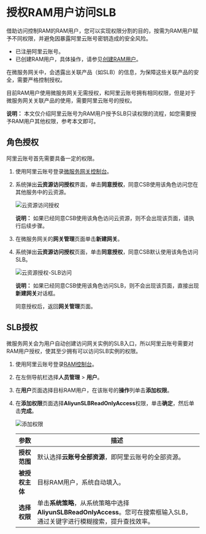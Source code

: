 # 授权RAM用户访问SLB

借助访问控制RAM的RAM用户，您可以实现权限分割的目的，按需为RAM用户赋予不同权限，并避免因暴露阿里云账号密钥造成的安全风险。

-   已注册阿里云账号。
-   已创建RAM用户，具体操作，请参见[创建RAM用户](/cn.zh-CN/用户管理/创建RAM用户.md)。

在微服务网关中，会透露出关联产品（如SLB）的信息，为保障这些关联产品的安全，需要严格控制授权。

目前RAM用户使用微服务网关无需授权，和阿里云账号拥有相同权限，但是对于微服务网关关联产品的使用，需要阿里云账号的授权。

**说明：** 本文仅介绍阿里云账号为RAM用户授予SLB只读权限的流程，如您需要授予RAM用户其他权限，参考本文即可。

## 角色授权

阿里云账号首先需要具备一定的权限。

1.  使用阿里云账号登录[微服务网关控制台](https://microgw.console.aliyun.com)。

2.  系统弹出**云资源访问授权**界面，单击**同意授权**，同意CSB使用该角色访问您在其他服务中的云资源。

    ![云资源访问授权](https://static-aliyun-doc.oss-accelerate.aliyuncs.com/assets/img/zh-CN/0279309951/p137574.png)

    **说明：** 如果已经同意CSB使用该角色访问云资源，则不会出现该页面，请执行后续步骤。

3.  在微服务网关的**网关管理**页面单击**新建网关**。

4.  系统弹出**云资源访问授权**页面，单击**同意授权**，同意CSB默认使用该角色访问SLB。

    ![云资源授权-SLB访问](https://static-aliyun-doc.oss-accelerate.aliyuncs.com/assets/img/zh-CN/0279309951/p137580.png)

    **说明：** 如果已经同意CSB使用该角色访问SLB，则不会出现该页面，直接出现**新建网关**对话框。

    同意授权后，返回**网关管理**页面。


## SLB授权

微服务网关会为用户自动创建访问网关实例的SLB入口，所以阿里云账号需要对RAM用户授权，使其至少拥有可以访问SLB实例的权限。

1.  使用阿里云账号登录[RAM控制台](https://ram.console.aliyun.com)。

2.  在左侧导航栏选择**人员管理** \> **用户**。

3.  在**用户**页面选择目标RAM用户，在该账号的**操作**列单击**添加权限**。

4.  在**添加权限**页面选择**AliyunSLBReadOnlyAccess**权限，单击**确定**，然后单击**完成**。

    ![添加权限](https://static-aliyun-doc.oss-accelerate.aliyuncs.com/assets/img/zh-CN/0279309951/p139296.png)

    |参数|描述|
    |--|--|
    |**授权范围**|默认选择**云账号全部资源**，即阿里云账号的全部资源。|
    |**被授权主体**|目标RAM用户，系统自动填入。|
    |**选择权限**|单击**系统策略**，从系统策略中选择**AliyunSLBReadOnlyAccess**。您可在搜索框输入SLB，通过关键字进行模糊搜索，提升查找效率。|


